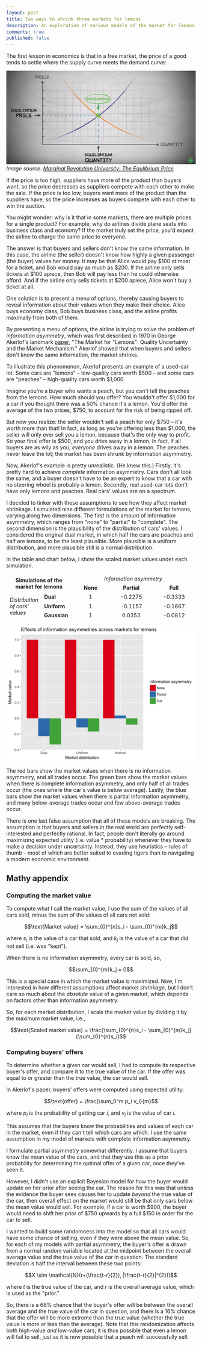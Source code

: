 ```yaml
---
layout: post
title: Two ways to shrink three markets for lemons
description: An exploration of various models of the market for lemons described in George Akerlof's landmark paper.
comments: true
published: false
---
```


The first lesson in economics is that in a free market, the price of a good tends to settle where the supply curve meets the demand curve:

![](../assets/img/lemons/equilibrium_price.png)
*Image source: [Marginal Revolution University: The Equlibrium Price](http://bit.ly/1Um2DJ7)*

If the price is too high, suppliers have more of the product than buyers want, so the price decreases as suppliers compete with each other to make the sale. If the price is too low, buyers want more of the product than the suppliers have, so the price increases as buyers compete with each other to win the auction.

You might wonder: why is it that in some markets, there are multiple prices for a single product? For example, why do airlines divide plane seats into business class and economy? If the market truly set the price, you'd expect the airline to charge the same price to everyone.

The answer is that buyers and sellers don't know the same information. In this case, the airline (the seller) doesn't know how highly a given passenger (the buyer) values her money. It may be that Alice would pay \$100 at most for a ticket, and Bob would pay as much as \$200. If the airline only sells tickets at \$100 apiece, then Bob will pay less than he could otherwise afford. And if the airline only sells tickets at \$200 apiece, Alice won't buy a ticket at all.

One solution is to present a menu of options, thereby causing buyers to reveal information about their values when they make their choice. Alice buys economy class, Bob buys business class, and the airline profits maximally from both of them.

By presenting a menu of options, the airline is trying to solve the problem of *information asymmetry*, which was first described in 1970 in George Akerlof's landmark [paper](http://www.jstor.org/stable/1879431), "The Market for "Lemons": Quality Uncertainty and the Market Mechanism." Akerlof showed that when buyers and sellers don't know the same information, the market shrinks.

To illustrate this phenomenon, Akerlof presents an example of a used-car lot. Some cars are "lemons" – low-quality cars worth \$500 – and some cars are "peaches" – high-quality cars worth \$1,000.

Imagine you're a buyer who wants a peach, but you can't tell the peaches from the lemons. How much should you offer? You wouldn't offer \$1,000 for a car if you thought there was a 50% chance it's a lemon. You'd offer the average of the two prices, \$750, to account for the risk of being ripped off.

But now you realize: the seller wouldn't sell a peach for only \$750 – it's worth more than that! In fact, as long as you're offering less than \$1,000, the seller will only ever sell you a lemon, because that's the only way to profit. So your final offer is $500, and you drive away in a lemon. In fact, if all buyers are as wily as you, *everyone* drives away in a lemon. The peaches never leave the lot; the market has been shrunk by information asymmetry.

Now, Akerlof's example is pretty unrealistic. (He knew this.) Firstly, it's pretty hard to achieve *complete* information asymmetry. Cars don't all look the same, and a buyer doesn't have to be an expert to know that a car with no steering wheel is probably a lemon. Secondly, real used-car lots don't have only lemons and peaches. Real cars' values are on a spectrum.

I decided to tinker with these assumptions to see how they affect market shrinkage. I simulated nine different formulations of the market for lemons, varying along two dimensions. The first is the amount of information asymmetry, which ranges from "none" to "partial" to "complete". The second dimension is the plausibility of the distribution of cars' values. I considered the original dual market, in which half the cars are peaches and half are lemons, to be the least plausible. More plausible is a uniform distribution, and more plausible still is a normal distribution.

In the table and chart below, I show the scaled market values under each simulation.

<style>
table {
    border-collapse: separate
}
.square {
    float:center;
    position: relative;
    width: 30%;
    align:right;
    margin:10%;
    overflow:hidden;
}
</style>

<table>
	<tr>
		<td colspan="2", rowspan="2",  align="center", style='border-left:none;border-top:none;border-right:none;border-bottom:none'><b>Simulations of the market for lemons</b></td>
		<td colspan="3", align="center"><i>Information asymmetry</i></td>
	</tr>
	<tr>
		<td align="center"><b>None</b></td>
		<td align="center"><b>Partial</b></td>
		<td align="center"><b>Full</b></td>
	</tr>
	<tr>
		<td rowspan="3">
			<i>Distribution<br>
			of cars' values
			</i>
		</td>
		<td><b>Dual</b></td>
		<td class="square", align="center">1</td>
		<td class="square", align="center">-0.2275</td>
		<td class="square", align="center">-0.3333</td>
	</tr>
		<td><b>Uniform</b></td>
		<td class="square", align="center">1</td>
		<td class="square", align="center">-0.1157</td>
		<td class="square", align="center">-0.1667</td>
	</tr>
	</tr>
		<td><b>Gaussian</b></td>
		<td class="square", align="center">1</td>
		<td class="square", align="center">0.0353</td>
		<td class="square", align="center">-0.0812</td>
	</tr>
</table>

![](../assets/img/lemons/all_markets.png)

The red bars show the market values when there is no information asymmetry, and all trades occur. The green bars show the market values when there is complete information asymmetry, and only half of all trades occur (the ones where the car's value is below average). Lastly, the blue bars show the market values when there is partial information asymmetry, and many below-average trades occur and few above-average trades occur.



There is one last false assumption that all of these models are breaking. The assumption is that buyers and sellers in the real world are perfectly self-interested and perfectly rational. In fact, people don't literally go around maximizing expected utility (i.e. value * probability) whenever they have to make a decision under uncertainty. Instead, they use heuristics – rules of thumb – most of which are better suited to evading tigers than to navigating a modern economic environment. 

## Mathy appendix

### Computing the market value

To compute what I call the market value, I use the sum of the values of all cars sold, minus the sum of the values of all cars not sold:

$$\text{Market value} = \sum_{0}^{n}s_i - \sum_{0}^{m}k_j$$

where $s_i$ is the value of a car that sold, and $k_j$ is the value of a car that did not sell (i.e. was "kept").

When there is no information asymmetry, every car is sold, so,

$$\sum_{0}^{m}k_j = 0$$

This is a special case in which the market value is maximized. Now, I'm interested in how different assumptions affect market *shrinkage*, but I don't care so much about the *absolute* value of a given market, which depends on factors other than information asymmetry.

So, for each market distribution, I scale the market value by dividing it by the maximum market value, i.e.,

$$\text{Scaled market value} = \frac{\sum_{0}^{n}s_i - \sum_{0}^{m}k_j}{\sum_{0}^{n}s_i}$$

### Computing buyers' offers

To determine whether a given car would sell, I had to compute its respective buyer's offer, and compare it to the true value of the car. If the offer was equal to or greater than the true value, the car would sell.

In Akerlof's paper, buyers' offers were computed using expected utility:

$$\text{offer} = \frac{\sum_0^m p_i v_i}{m}$$

where $p_i$ is the probability of getting car $i$, and $v_i$ is the value of car $i$.

This assumes that the buyers know the probabilities and values of each car in the market, even if they can't tell which cars are which. I use the same assumption in my model of markets with complete information asymmetry.

I formulate partial asymmetry somewhat differently. I assume that buyers know the mean value of the cars, and that they use this as a prior probability for determining the optimal offer of a given car, once they've seen it.

However, I didn't use an explicit Bayesian model for how the buyer would update on her prior after seeing the car. The reason for this was that unless the evidence the buyer sees causes her to update *beyond* the true value of the car, then overall effect on the market would still be that only cars below the mean value would sell. For example, if a car is worth \$900, the buyer would need to shift her prior of \$750 upwards by a full \$150 in order for the car to sell. 

I wanted to build some randomness into the model so that all cars would have some chance of selling, even if they were above the mean value. So, for each of my models with partial asymmetry, the buyer's offer is drawn from a normal random variable located at the midpoint between the overall average value and the true value of the car in question. The standard deviation is half the interval between these two points:

$$X \sim \mathcal{N}(r+(\frac{t-r}{2}), |\frac{t-r}{2}|^{2}))$$

where $t$ is the true value of the car, and $r$ is the overall average value, which is used as the "prior."

So, there is a 68% chance that the buyer's offer will be between the overall average and the true value of the car in question, and there is a 16% chance that the offer will be more extreme than the true value (whether the true value is more or less than the average). Note that this randomization affects both high-value *and* low-value cars; it is thus possible that even a lemon will fail to sell, just as it is now possible that a peach will successfully sell.